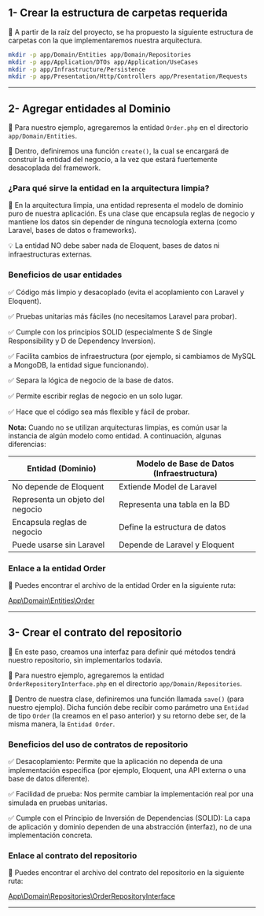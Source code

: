 ## 1- Crear la estructura de carpetas requerida

📌 A partir de la raíz del proyecto, se ha propuesto la siguiente estructura de carpetas con la que implementaremos nuestra arquitectura.

```bash
mkdir -p app/Domain/Entities app/Domain/Repositories
mkdir -p app/Application/DTOs app/Application/UseCases
mkdir -p app/Infrastructure/Persistence
mkdir -p app/Presentation/Http/Controllers app/Presentation/Requests
```
---
## 2- Agregar entidades al Dominio
🔨 Para nuestro ejemplo, agregaremos la entidad ```Order.php``` en el directorio ```app/Domain/Entities```.

🔨 Dentro, definiremos una función ```create()```, la cual se encargará de construir la entidad del negocio, a la vez que estará fuertemente desacoplada del framework.

### ¿Para qué sirve la entidad en la arquitectura limpia?
📌 En la arquitectura limpia, una entidad representa el modelo de dominio puro de nuestra aplicación. Es una clase que encapsula reglas de negocio y mantiene los datos sin depender de ninguna tecnología externa (como Laravel, bases de datos o frameworks).

💡 La entidad NO debe saber nada de Eloquent, bases de datos ni infraestructuras externas.

### Beneficios de usar entidades
✅ Código más limpio y desacoplado (evita el acoplamiento con Laravel y Eloquent).

✅ Pruebas unitarias más fáciles (no necesitamos Laravel para probar).

✅ Cumple con los principios SOLID (especialmente S de Single Responsibility y D de Dependency Inversion).

✅ Facilita cambios de infraestructura (por ejemplo, si cambiamos de MySQL a MongoDB, la entidad sigue funcionando).

✅ Separa la lógica de negocio de la base de datos.

✅ Permite escribir reglas de negocio en un solo lugar.

✅ Hace que el código sea más flexible y fácil de probar.

**Nota:** Cuando no se utilizan arquitecturas limpias, es común usar la instancia de algún modelo como entidad. A continuación, algunas diferencias:

| **Entidad (Dominio)**              | **Modelo de Base de Datos (Infraestructura)** |
|------------------------------------|-----------------------------------------------|
| No depende de Eloquent             | Extiende Model de Laravel                     |
| Representa un objeto del negocio   | Representa una tabla en la BD                 |
| Encapsula reglas de negocio        | Define la estructura de datos                 |
| Puede usarse sin Laravel           | Depende de Laravel y Eloquent                 |

### Enlace a la entidad Order

📄 Puedes encontrar el archivo de la entidad Order en la siguiente ruta:

[App\Domain\Entities\Order](./app/Domain/Entities/Order.php)

---


## 3- Crear el contrato del repositorio

🔨 En este paso, creamos una interfaz para definir qué métodos tendrá nuestro repositorio, sin implementarlos todavía.

🔨 Para nuestro ejemplo, agregaremos la entidad ```OrderRepositoryInterface.php``` en el directorio ```app/Domain/Repositories```.
 
🔨 Dentro de nuestra clase, definiremos una función llamada ```save()``` (para nuestro ejemplo). Dicha función debe recibir como parámetro una ```Entidad``` de tipo ```Order``` (la creamos en el paso anterior) y su retorno debe ser, de la misma manera, la ```Entidad Order```.

### Beneficios del uso de contratos de repositorio

✅ Desacoplamiento: Permite que la aplicación no dependa de una implementación específica (por ejemplo, Eloquent, una API externa o una base de datos diferente).

✅ Facilidad de prueba: Nos permite cambiar la implementación real por una simulada en pruebas unitarias.

✅ Cumple con el Principio de Inversión de Dependencias (SOLID): La capa de aplicación y dominio dependen de una abstracción (interfaz), no de una implementación concreta.

### Enlace al contrato del repositorio

📄 Puedes encontrar el archivo del contrato del repositorio en la siguiente ruta:

[App\Domain\Repositories\OrderRepositoryInterface](./app/Domain/Repositories/OrderRepositoryInterface.php)

---